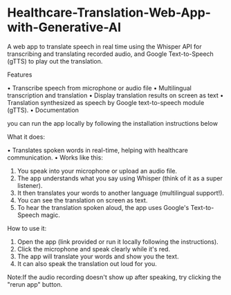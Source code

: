 # Healthcare-Translation-Web-App-with-Generative-AI

A web app to translate speech in real time using the Whisper API for transcribing and translating recorded audio, and Google Text-to-Speech (gTTS) to play out the translation. 

Features 

•	Transcribe speech from microphone or audio file 
•	Multilingual transcription and translation 
•	Display translation results on screen as text 
•	Translation synthesized as speech by Google text-to-speech module (gTTS). 
•	Documentation 

 you can run the app locally by following the installation instructions below 
 
What it does:

•	Translates spoken words in real-time, helping with healthcare communication.
•	Works like this: 
1.	You speak into your microphone or upload an audio file.
2.	The app understands what you say using Whisper (think of it as a super listener).
3.	It then translates your words to another language (multilingual support!).
4.	You can see the translation on screen as text.
5.	To hear the translation spoken aloud, the app uses Google's Text-to-Speech magic.
   
How to use it:


1.	Open the app (link provided or run it locally following the instructions).
2.	Click the microphone and speak clearly while it's red.
3.	The app will translate your words and show you the text.
4.	It can also speak the translation out loud for you.

Note:If the audio recording doesn't show up after speaking, try clicking the "rerun app" button.




